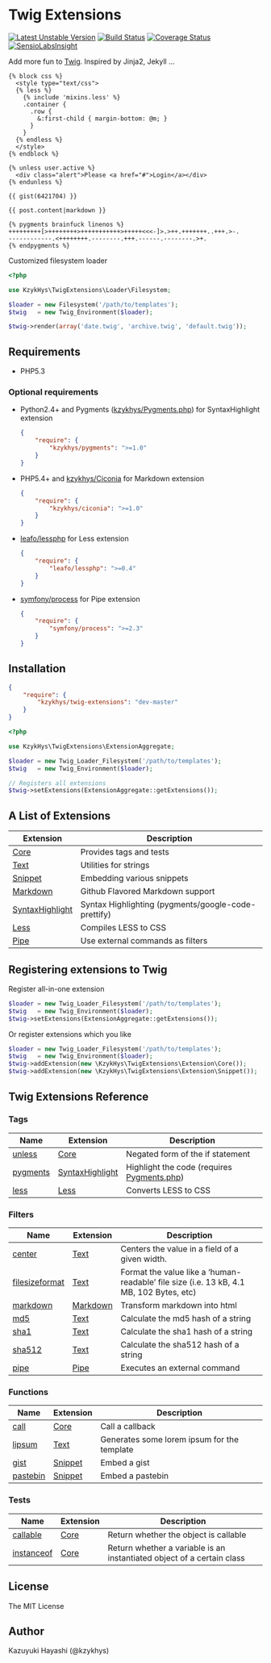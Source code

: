 Twig Extensions
===============

[![Latest Unstable Version](https://poser.pugx.org/kzykhys/twig-extensions/v/unstable.png)](https://packagist.org/packages/kzykhys/twig-extensions)
[![Build Status](https://travis-ci.org/kzykhys/TwigExtensions.png?branch=master)](https://travis-ci.org/kzykhys/TwigExtensions)
[![Coverage Status](https://coveralls.io/repos/kzykhys/TwigExtensions/badge.png)](https://coveralls.io/r/kzykhys/TwigExtensions)
[![SensioLabsInsight](https://insight.sensiolabs.com/projects/2a42b187-ef35-4f7f-b1ea-518f20e34554/mini.png)](https://insight.sensiolabs.com/projects/2a42b187-ef35-4f7f-b1ea-518f20e34554)

Add more fun to [Twig][twig]. Inspired by Jinja2, Jekyll ...

``` jinja
{% block css %}
  <style type="text/css">
  {% less %}
    {% include 'mixins.less' %}
    .container {
      .row {
        &:first-child { margin-bottom: @m; }
      }
    }
  {% endless %}
  </style>
{% endblock %}

{% unless user.active %}
  <div class="alert">Please <a href="#">Login</a></div>
{% endunless %}

{{ gist(6421704) }}

{{ post.content|markdown }}

{% pygments brainfuck linenos %}
+++++++++[>++++++++>+++++++++++>+++++<<<-]>.>++.+++++++..+++.>-.
------------.<++++++++.--------.+++.------.--------.>+.
{% endpygments %}
```

Customized filesystem loader

``` php
<?php

use KzykHys\TwigExtensions\Loader\Filesystem;

$loader = new Filesystem('/path/to/templates');
$twig   = new Twig_Environment($loader);

$twig->render(array('date.twig', 'archive.twig', 'default.twig'));
```

Requirements
------------

* PHP5.3

### Optional requirements

*   Python2.4+ and Pygments ([kzykhys/Pygments.php][pygmentsphp]) for SyntaxHighlight extension

    ``` json
    {
        "require": {
            "kzykhys/pygments": ">=1.0"
        }
    }
    ```

*   PHP5.4+ and [kzykhys/Ciconia][ciconia] for Markdown extension

    ``` json
    {
        "require": {
            "kzykhys/ciconia": ">=1.0"
        }
    }
    ```

*   [leafo/lessphp][lessphp] for Less extension

    ``` json
    {
        "require": {
            "leafo/lessphp": ">=0.4"
        }
    }
    ```

*   [symfony/process][symfony-process] for Pipe extension

    ``` json
    {
        "require": {
            "symfony/process": ">=2.3"
        }
    }
    ```

Installation
------------

``` json
{
    "require": {
        "kzykhys/twig-extensions": "dev-master"
    }
}
```

``` php
<?php

use KzykHys\TwigExtensions\ExtensionAggregate;

$loader = new Twig_Loader_Filesystem('/path/to/templates');
$twig   = new Twig_Environment($loader);

// Registers all extensions
$twig->setExtensions(ExtensionAggregate::getExtensions());
```

A List of Extensions
--------------------

Extension                              | Description
---------------------------------------|-----------
[Core][ext-core]                       | Provides tags and tests
[Text][ext-text]                       | Utilities for strings
[Snippet][ext-snippet]                 | Embedding various snippets
[Markdown][ext-markdown]               | Github Flavored Markdown support
[SyntaxHighlight][ext-syntaxhighlight] | Syntax Highlighting (pygments/google-code-prettify)
[Less][ext-less]                       | Compiles LESS to CSS
[Pipe][ext-pipe]                       | Use external commands as filters

Registering extensions to Twig
-------------------------------

Register all-in-one extension

``` php
$loader = new Twig_Loader_Filesystem('/path/to/templates');
$twig   = new Twig_Environment($loader);
$twig->setExtensions(ExtensionAggregate::getExtensions());
```

Or register extensions which you like

``` php
$loader = new Twig_Loader_Filesystem('/path/to/templates');
$twig   = new Twig_Environment($loader);
$twig->addExtension(new \KzykHys\TwigExtensions\Extension\Core());
$twig->addExtension(new \KzykHys\TwigExtensions\Extension\Snippet());
```

Twig Extensions Reference
-------------------------

### Tags

Name             | Extension                              | Description
-----------------|----------------------------------------|-------------
[unless]         | [Core][ext-core]                       | Negated form of the if statement
[pygments]       | [SyntaxHighlight][ext-syntaxhighlight] | Highlight the code (requires [Pygments.php][pygmentsphp])
[less]           | [Less][ext-less]                       | Converts LESS to CSS

### Filters

Name             | Extension                              | Description
-----------------|----------------------------------------|-------------
[center]         | [Text][ext-text]                       | Centers the value in a field of a given width.
[filesizeformat] | [Text][ext-text]                       | Format the value like a ‘human-readable’ file size (i.e. 13 kB, 4.1 MB, 102 Bytes, etc)
[markdown]       | [Markdown][ext-markdown]               | Transform markdown into html
[md5]            | [Text][ext-text]                       | Calculate the md5 hash of a string
[sha1]           | [Text][ext-text]                       | Calculate the sha1 hash of a string
[sha512]         | [Text][ext-text]                       | Calculate the sha512 hash of a string
[pipe]           | [Pipe][ext-pipe]                       | Executes an external command

### Functions

Name             | Extension                              | Description
-----------------|----------------------------------------|-------------
[call]           | [Core][ext-core]                       | Call a callback
[lipsum]         | [Text][ext-text]                       | Generates some lorem ipsum for the template
[gist]           | [Snippet][ext-snippet]                 | Embed a gist
[pastebin]       | [Snippet][ext-snippet]                 | Embed a pastebin

### Tests

Name             | Extension                              | Description
-----------------|----------------------------------------|-------------
[callable]       | [Core][ext-core]                       | Return whether the object is callable
[instanceof]     | [Core][ext-core]                       | Return whether a variable is an instantiated object of a certain class

License
-------

The MIT License

Author
------

Kazuyuki Hayashi (@kzykhys)


[ext-core]:            doc/Core.md
[ext-text]:            doc/Text.md
[ext-snippet]:         doc/Snippet.md
[ext-markdown]:        doc/Markdown.md
[ext-syntaxhighlight]: doc/SyntaxHighlight.md
[ext-less]:            doc/Less.md
[ext-pipe]:            doc/Pipe.md

[unless]:          doc/tags/unless.md
[pygments]:        doc/tags/pygments.md
[less]:            doc/tags/less.md

[center]:          doc/filters/center.md
[filesizeformat]:  doc/filters/filesizeformat.md
[markdown]:        doc/filters/markdown.md
[md5]:             doc/filters/md5.md
[sha1]:            doc/filters/sha1.md
[sha512]:          doc/filters/sha512.md
[pipe]:            doc/filters/pipe.md

[call]:            doc/functions/call.md
[lipsum]:          doc/functions/lipsum.md
[gist]:            doc/functions/gist.md
[pastebin]:        doc/functions/pastebin.md

[callable]:        doc/tests/callable.md
[instanceof]:      doc/tests/instanceof.md

[twig]:            http://twig.sensiolabs.org
[jinja]:           http://jinja.pocoo.org
[pygmentsphp]:     https://github.com/kzykhys/Pygments.php
[ciconia]:         http://ciconia.kzykhys.com/
[lessphp]:         http://leafo.net/lessphp/
[symfony-process]: http://symfony.com/doc/current/components/process.html

